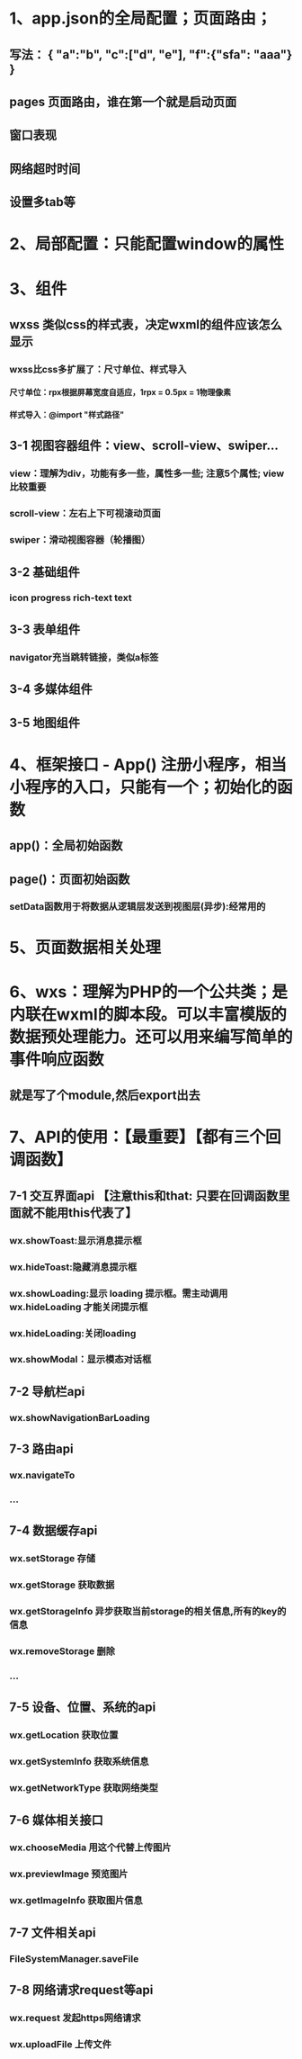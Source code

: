 # 1、app.json的全局配置；页面路由；
## 写法： { "a":"b", "c":["d", "e"], "f":{"sfa": "aaa"} }
## pages 页面路由，谁在第一个就是启动页面
## 窗口表现
## 网络超时时间
## 设置多tab等

# 2、局部配置：只能配置window的属性

# 3、组件
## wxss 类似css的样式表，决定wxml的组件应该怎么显示
### wxss比css多扩展了：尺寸单位、样式导入
#### 尺寸单位：rpx根据屏幕宽度自适应，1rpx = 0.5px = 1物理像素
#### 样式导入：@import "样式路径"

## 3-1 视图容器组件：view、scroll-view、swiper...
### view：理解为div，功能有多一些，属性多一些; 注意5个属性; view比较重要
### scroll-view：左右上下可视滚动页面
### swiper：滑动视图容器（轮播图）

## 3-2 基础组件
### icon progress rich-text text

## 3-3 表单组件
### navigator充当跳转链接，类似a标签

## 3-4 多媒体组件

## 3-5 地图组件

# 4、框架接口 - App() 注册小程序，相当小程序的入口，只能有一个；初始化的函数
## app()：全局初始函数
## page()：页面初始函数
### setData函数用于将数据从逻辑层发送到视图层(异步):经常用的

# 5、页面数据相关处理

# 6、wxs：理解为PHP的一个公共类；是内联在wxml的脚本段。可以丰富模版的数据预处理能力。还可以用来编写简单的事件响应函数
## 就是写了个module,然后export出去

# 7、API的使用：【最重要】【都有三个回调函数】

## 7-1 交互界面api 【注意this和that: 只要在回调函数里面就不能用this代表了】
### wx.showToast:显示消息提示框
### wx.hideToast:隐藏消息提示框
### wx.showLoading:显示 loading 提示框。需主动调用 wx.hideLoading 才能关闭提示框
### wx.hideLoading:关闭loading
### wx.showModal：显示模态对话框

## 7-2 导航栏api
### wx.showNavigationBarLoading

## 7-3 路由api
### wx.navigateTo
### ...

## 7-4 数据缓存api
### wx.setStorage 存储
### wx.getStorage 获取数据
### wx.getStorageInfo 异步获取当前storage的相关信息,所有的key的信息
### wx.removeStorage 删除
### ...

## 7-5 设备、位置、系统的api
### wx.getLocation 获取位置
### wx.getSystemInfo 获取系统信息
### wx.getNetworkType 获取网络类型

## 7-6 媒体相关接口
### wx.chooseMedia 用这个代替上传图片
### wx.previewImage 预览图片
### wx.getImageInfo 获取图片信息

## 7-7 文件相关api
### FileSystemManager.saveFile 

## 7-8 网络请求request等api
### wx.request 发起https网络请求
### wx.uploadFile 上传文件
























